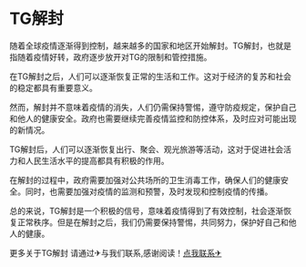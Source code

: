 # TG解封

随着全球疫情逐渐得到控制，越来越多的国家和地区开始解封。TG解封，也就是指随着疫情好转，政府逐步放开对TG的限制和管控措施。

在TG解封之后，人们可以逐渐恢复正常的生活和工作。这对于经济的复苏和社会的稳定都具有重要意义。

然而，解封并不意味着疫情的消失，人们仍需保持警惕，遵守防疫规定，保护自己和他人的健康安全。政府也需要继续完善疫情监控和防控体系，及时应对可能出现的新情况。

TG解封后，人们可以逐渐恢复出行、聚会、观光旅游等活动，这对于促进社会活力和人民生活水平的提高都具有积极的作用。

在解封的过程中，政府需要加强对公共场所的卫生消毒工作，确保人们的健康安全。同时，也需要加强对疫情的监测和预警，及时发现和控制疫情的传播。

总的来说，TG解封是一个积极的信号，意味着疫情得到了有效控制，社会逐渐恢复正常秩序。但是在解封之后，我们仍需要保持警惕，共同努力，保护好自己和他人的健康。

更多关于TG解封 请通过✈与我们联系,感谢阅读！[点我联系✈](https://chat.k02.cc)